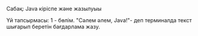 Сабақ: Java кіріспе және жазылуыы

Үй тапсырмасы: 1 - бөлім. "Сәлем әлем, Java!"- деп терминалда текст шығарып беретін бағдарлама жазу.
